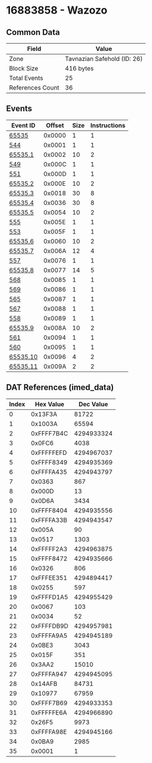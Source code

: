 # 16883858 - Wazozo

## Common Data

| Field            | Value                       |
|------------------|-----------------------------|
| Zone             | Tavnazian Safehold (ID: 26) |
| Block Size       | 416 bytes                   |
| Total Events     | 25                          |
| References Count | 36                          |

## Events

| Event ID                  | Offset   |   Size |   Instructions |
|---------------------------|----------|--------|----------------|
| [65535](./65535.md)       | 0x0000   |      1 |              1 |
| [544](./544.md)           | 0x0001   |      1 |              1 |
| [65535.1](./65535.1.md)   | 0x0002   |     10 |              2 |
| [549](./549.md)           | 0x000C   |      1 |              1 |
| [551](./551.md)           | 0x000D   |      1 |              1 |
| [65535.2](./65535.2.md)   | 0x000E   |     10 |              2 |
| [65535.3](./65535.3.md)   | 0x0018   |     30 |              8 |
| [65535.4](./65535.4.md)   | 0x0036   |     30 |              8 |
| [65535.5](./65535.5.md)   | 0x0054   |     10 |              2 |
| [555](./555.md)           | 0x005E   |      1 |              1 |
| [553](./553.md)           | 0x005F   |      1 |              1 |
| [65535.6](./65535.6.md)   | 0x0060   |     10 |              2 |
| [65535.7](./65535.7.md)   | 0x006A   |     12 |              4 |
| [557](./557.md)           | 0x0076   |      1 |              1 |
| [65535.8](./65535.8.md)   | 0x0077   |     14 |              5 |
| [568](./568.md)           | 0x0085   |      1 |              1 |
| [569](./569.md)           | 0x0086   |      1 |              1 |
| [565](./565.md)           | 0x0087   |      1 |              1 |
| [567](./567.md)           | 0x0088   |      1 |              1 |
| [558](./558.md)           | 0x0089   |      1 |              1 |
| [65535.9](./65535.9.md)   | 0x008A   |     10 |              2 |
| [561](./561.md)           | 0x0094   |      1 |              1 |
| [560](./560.md)           | 0x0095   |      1 |              1 |
| [65535.10](./65535.10.md) | 0x0096   |      4 |              2 |
| [65535.11](./65535.11.md) | 0x009A   |      2 |              2 |

## DAT References (imed_data)

|   Index | Hex Value   |   Dec Value |
|---------|-------------|-------------|
|       0 | 0x13F3A     |       81722 |
|       1 | 0x1003A     |       65594 |
|       2 | 0xFFFF7B4C  |  4294933324 |
|       3 | 0x0FC6      |        4038 |
|       4 | 0xFFFFFEFD  |  4294967037 |
|       5 | 0xFFFF8349  |  4294935369 |
|       6 | 0xFFFFA435  |  4294943797 |
|       7 | 0x0363      |         867 |
|       8 | 0x000D      |          13 |
|       9 | 0x0D6A      |        3434 |
|      10 | 0xFFFF8404  |  4294935556 |
|      11 | 0xFFFFA33B  |  4294943547 |
|      12 | 0x005A      |          90 |
|      13 | 0x0517      |        1303 |
|      14 | 0xFFFFF2A3  |  4294963875 |
|      15 | 0xFFFF8472  |  4294935666 |
|      16 | 0x0326      |         806 |
|      17 | 0xFFFEE351  |  4294894417 |
|      18 | 0x0255      |         597 |
|      19 | 0xFFFFD1A5  |  4294955429 |
|      20 | 0x0067      |         103 |
|      21 | 0x0034      |          52 |
|      22 | 0xFFFFDB9D  |  4294957981 |
|      23 | 0xFFFFA9A5  |  4294945189 |
|      24 | 0x0BE3      |        3043 |
|      25 | 0x015F      |         351 |
|      26 | 0x3AA2      |       15010 |
|      27 | 0xFFFFA947  |  4294945095 |
|      28 | 0x14AFB     |       84731 |
|      29 | 0x10977     |       67959 |
|      30 | 0xFFFF7B69  |  4294933353 |
|      31 | 0xFFFFFE6A  |  4294966890 |
|      32 | 0x26F5      |        9973 |
|      33 | 0xFFFFA98E  |  4294945166 |
|      34 | 0x0BA9      |        2985 |
|      35 | 0x0001      |           1 |
